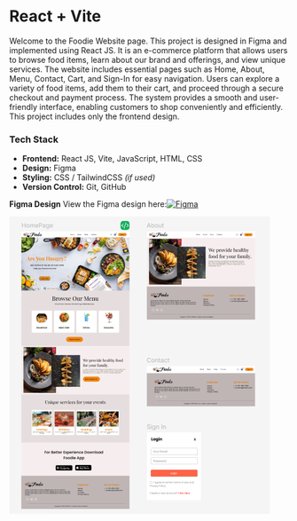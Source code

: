 # React + Vite

Welcome to the Foodie Website page. This project is designed in Figma and implemented using React JS. It is an e-commerce platform that allows users to browse food items, learn about our brand and offerings, and view unique services. The website includes essential pages such as Home, About, Menu, Contact, Cart, and Sign-In for easy navigation. Users can explore a variety of food items, add them to their cart, and proceed through a secure checkout and payment process. The system provides a smooth and user-friendly interface, enabling customers to shop conveniently and efficiently. This project includes only the frontend design.

### **Tech Stack**

- **Frontend:** React JS, Vite, JavaScript, HTML, CSS  
- **Design:** Figma  
- **Styling:** CSS / TailwindCSS *(if used)*  
- **Version Control:** Git, GitHub  

**Figma Design**
View the Figma design here:[![Figma](https://img.shields.io/badge/Figma-Design-blue)]([https://www.figma.com/file/your-figma-lin](https://www.figma.com/design/dyJo5jpaWGX2nGiYufkzPH/Untitled?node-id=0-1&t=licfmxCSjAdkM931-1))

![image alt](https://github.com/shristiyakami/FoodieWebsite_Using_React/blob/278dc4532770a3e99d02fc3fdf482a4c89d3bbf2/1.png)

